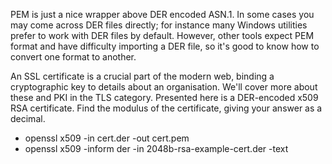  PEM is just a nice wrapper above DER encoded ASN.1. In some cases you may come across DER files directly; for instance many Windows utilities prefer to work with DER files by default. However, other tools expect PEM format and have difficulty importing a DER file, so it's good to know how to convert one format to another.

An SSL certificate is a crucial part of the modern web, binding a cryptographic key to details about an organisation. We'll cover more about these and PKI in the TLS category. Presented here is a DER-encoded x509 RSA certificate. Find the modulus of the certificate, giving your answer as a decimal.


- openssl x509 -in cert.der -out cert.pem
- openssl x509 -inform der -in 2048b-rsa-example-cert.der -text